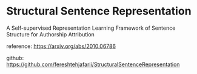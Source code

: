 # Structural Sentence Representation

 A Self-supervised Representation Learning Framework of Sentence Structure for Authorship Attribution


reference:
https://arxiv.org/abs/2010.06786

github:
https://github.com/fereshtehjafarii/StructuralSentenceRepresentation